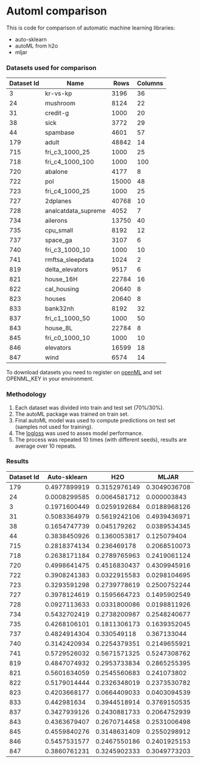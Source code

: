# Automl comparison

This is code for comparison of automatic machine learning libraries:

 - auto-sklearn
 - autoML from h2o
 - mljar

### Datasets used for comparison

| Dataset Id | Name | Rows | Columns |
| - | - | - | - |
| 3 | kr-vs-kp | 3196 | 36 |
| 24 | mushroom | 8124 | 22 |
| 31 | credit-g | 1000 | 20 |
| 38 | sick | 3772 | 29 |
| 44 | spambase | 4601 | 57 |
| 179 | adult | 48842 | 14 |
| 715 | fri_c3_1000_25 | 1000 | 25 |
| 718 | fri_c4_1000_100 | 1000 | 100 |
| 720 | abalone | 4177 | 8 |
| 722 | pol | 15000 | 48 |
| 723 | fri_c4_1000_25 | 1000 | 25 |
| 727 | 2dplanes | 40768 | 10 |
| 728 | analcatdata_supreme | 4052 | 7 |
| 734 | ailerons | 13750 | 40 |
| 735 | cpu_small | 8192 | 12 |
| 737 | space_ga | 3107 | 6 |
| 740 | fri_c3_1000_10 | 1000 | 10 |
| 741 | rmftsa_sleepdata | 1024 | 2 |
| 819 | delta_elevators | 9517 | 6 |
| 821 | house_16H | 22784 | 16 |
| 822 | cal_housing | 20640 | 8 |
| 823 | houses | 20640 | 8 |
| 833 | bank32nh | 8192 | 32 |
| 837 | fri_c1_1000_50 | 1000 | 50 |
| 843 | house_8L | 22784 | 8 |
| 845 | fri_c0_1000_10 | 1000 | 10 |
| 846 | elevators | 16599 | 18 |
| 847 | wind | 6574 | 14 |

To download datasets you need to register on [openML](https://www.openml.org/) and set OPENML_KEY in your environment.

### Methodology

1. Each dataset was divided into train and test set (70%/30%).
2. The autoML package was trained on train set.
3. Final autoML model was used to compute predictions on test set (samples not used for training).
4. The [logloss](https://www.kaggle.com/wiki/LogLoss) was used to asses model performance.
5. The process was repeated 10 times (with different seeds), results are average over 10 repeats.

### Results

| Dataset Id | Auto-sklearn | H2O          | MLJAR        |
|---------|--------------|--------------|--------------|
| 179     | 0.4977899919 | 0.3152976149 | 0.3049036708 |
| 24      | 0.0008299585 | 0.0064581712 | 0.000003843  |
| 3       | 0.1971600449 | 0.0259192684 | 0.0188968126 |
| 31      | 0.5083364979 | 0.5619242106 | 0.4939436971 |
| 38      | 0.1654747739 | 0.045179262  | 0.0389534345 |
| 44      | 0.3838450926 | 0.1360053817 | 0.125079404  |
| 715     | 0.2818374134 | 0.236469178  | 0.2068510073 |
| 718     | 0.2638171184 | 0.2789765963 | 0.2419061124 |
| 720     | 0.4998641475 | 0.4516830437 | 0.4309945916 |
| 722     | 0.3908241383 | 0.0322915583 | 0.0298104695 |
| 723     | 0.3293591298 | 0.2739778619 | 0.2500752244 |
| 727     | 0.3978124619 | 0.1595664723 | 0.1495902549 |
| 728     | 0.0927113633 | 0.0331800086 | 0.0198811926 |
| 734     | 0.5432702419 | 0.2738200987 | 0.2548240677 |
| 735     | 0.4268106101 | 0.1811306173 | 0.1639352045 |
| 737     | 0.4824914304 | 0.330549118  | 0.367133044  |
| 740     | 0.3142420934 | 0.2254379351 | 0.2149655921 |
| 741     | 0.5729526032 | 0.5671571325 | 0.5247308762 |
| 819     | 0.4847074932 | 0.2953733834 | 0.2865255395 |
| 821     | 0.5601634059 | 0.2545560683 | 0.241073802  |
| 822     | 0.5179014444 | 0.2326348019 | 0.2373530782 |
| 823     | 0.4203668177 | 0.0664409033 | 0.0403094539 |
| 833     | 0.442981634  | 0.3944518914 | 0.3769150535 |
| 837     | 0.3427939126 | 0.2430881733 | 0.2064752939 |
| 843     | 0.4363679407 | 0.2670714458 | 0.2531006498 |
| 845     | 0.4559840276 | 0.3148631409 | 0.2550298912 |
| 846     | 0.5457531577 | 0.2467550186 | 0.2401925153 |
| 847     | 0.3860761231 | 0.3245902333 | 0.3049773203 |
